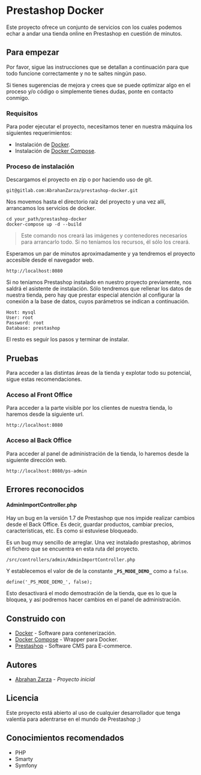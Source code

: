 # Prestashop Docker

Este proyecto ofrece un conjunto de servicios con los cuales podemos echar a andar una
tienda online en Prestashop en cuestión de minutos.

## Para empezar

Por favor, sigue las instrucciones que se detallan a continuación para que todo funcione
correctamente y no te saltes ningún paso.

Si tienes sugerencias de mejora y crees que se puede optimizar algo en el proceso y/o código
o simplemente tienes dudas, ponte en contacto conmigo.

### Requisitos

Para poder ejecutar el proyecto, necesitamos tener en nuestra máquina los siguientes
requerimientos:

- Instalación de [Docker](https://www.docker.com/).
- Instalación de [Docker Compose](https://docs.docker.com/compose/).

### Proceso de instalación

Descargamos el proyecto en zip o por haciendo uso de git.

```
git@gitlab.com:AbrahanZarza/prestashop-docker.git
```

Nos movemos hasta el directorio raíz del proyecto y una vez allí, arrancamos los servicios de docker.

```
cd your_path/prestashop-docker
docker-compose up -d --build
```

> Este comando nos creará las imágenes y contenedores necesarios para arrancarlo todo. Si no teníamos los recursos,
él sólo los creará.

Esperamos un par de minutos aproximadamente y ya tendremos el proyecto accesible desde el navegador web.

```
http://localhost:8080
```

Si no teníamos Prestashop instalado en nuestro proyecto previamente, nos saldrá el asistente de instalación.
Sólo tendremos que rellenar los datos de nuestra tienda, pero hay que prestar especial atención al configurar
la conexión a la base de datos, cuyos parámetros se indican a continuación.

```
Host: mysql
User: root
Password: root
Database: prestashop
```

El resto es seguir los pasos y terminar de instalar.

## Pruebas

Para acceder a las distintas áreas de la tienda y explotar todo su potencial, sigue estas recomendaciones.

### Acceso al Front Office

Para acceder a la parte visible por los clientes de nuestra tienda, lo haremos desde la siguiente url.

```
http://localhost:8080
```

### Acceso al Back Office

Para acceder al panel de administración de la tienda, lo haremos desde la siguiente dirección web.

```
http://localhost:8080/ps-admin
```

## Errores reconocidos

#### AdminImportController.php

Hay un bug en la versión 1.7 de Prestashop que nos impide realizar cambios desde el Back Office. Es decir, guardar
productos, cambiar precios, características, etc. Es como si estuviese bloqueado.

Es un bug muy sencillo de arreglar. Una vez instalado prestashop, abrimos el fichero que se encuentra en esta ruta 
del proyecto.

```
/src/controllers/admin/AdminImportController.php
```

Y establecemos el valor de de la constante **`_PS_MODE_DEMO_`** como a `false`.

```
define('_PS_MODE_DEMO_', false);
```

Esto desactivará el modo demostración de la tienda, que es lo que la bloquea, y así podremos hacer cambios en el 
panel de administración.


## Construido con

- [Docker](https://www.docker.com/) - Software para contenerización.
- [Docker Compose](https://docs.docker.com/compose/) - Wrapper para Docker.
- [Prestashop](https://rometools.github.io/rome/) - Software CMS para E-commerce. 

## Autores

* [Abrahan Zarza](https://abrahanzarza.com) - *Proyecto inicial*

## Licencia

Este proyecto está abierto al uso de cualquier desarrollador que tenga valentía para adentrarse en el mundo de
Prestashop ;)

## Conocimientos recomendados

* PHP
* Smarty
* Symfony